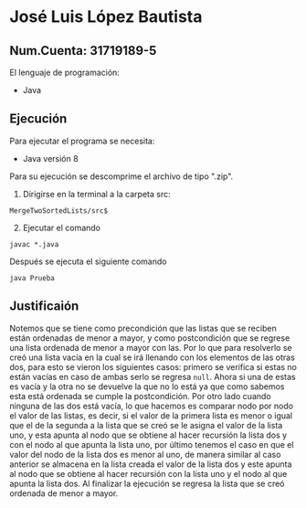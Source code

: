 # José Luis López Bautista

## Num.Cuenta: 31719189-5

El lenguaje de programación: 
- Java

## Ejecución
Para ejecutar el programa se necesita:
- Java versión 8

Para su ejecución se descomprime el archivo de tipo ".zip".
1. Dirigirse en la terminal a la carpeta src: 
```
MergeTwoSortedLists/src$
```
2. Ejecutar el comando 
```
javac *.java
```
Después se ejecuta el siguiente comando
```
java Prueba
```

## Justificaión

Notemos que se tiene como precondición que las listas que se reciben están ordenadas de menor a mayor, y como postcondición que 
se regrese una lista ordenada de menor a mayor con las. Por lo que para resolverlo se  creó una lista vacía en la cual se irá 
llenando con los elementos de las otras dos, para esto se vieron los siguientes casos: primero se verifica si estas no están 
vacías en caso de ambas serlo se regresa `null`. Ahora si una de estas es vacía y la otra no se devuelve la que no lo está ya 
que como sabemos esta está ordenada se cumple la postcondición.
Por otro lado cuando ninguna de las dos está vacía, lo que hacemos es comparar nodo por nodo el valor de las listas, es decir, 
si el valor de la primera lista es menor o igual que el de la segunda a la lista que se creó se le asigna el valor de la lista 
uno, y esta apunta al nodo que se obtiene al hacer recursión la lista dos y con el nodo al que apunta la lista uno, por último 
tenemos el caso en que el valor del nodo de la lista dos es menor al uno, de manera similar al caso anterior se almacena en la 
lista creada el valor de la lista dos y este apunta al nodo que se obtiene al hacer recursión con la lista uno y el nodo al que 
apunta la lista dos. Al finalizar la ejecución se regresa la lista que se creó ordenada de menor a mayor.